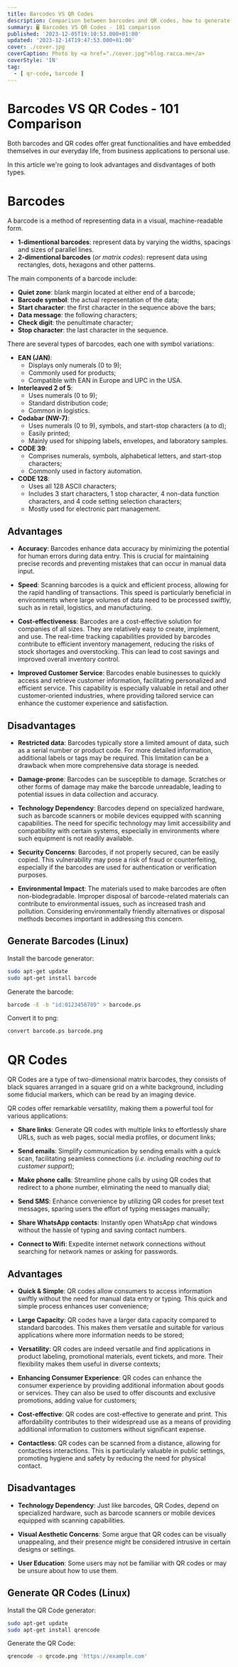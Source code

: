 ```yaml
---
title: Barcodes VS QR Codes
description: Comparison between barcodes and QR codes, how to generate them and why they are usefull
summary: 🖥 Barcodes VS QR Codes - 101 comparison
published: '2023-12-05T19:10:53.000+01:00'
updated: '2023-12-14T19:47:53.000+01:00'
cover: ./cover.jpg
coverCaption: Photo by <a href="./cover.jpg">blog.racca.me</a>
coverStyle: 'IN'
tag:
  - [ qr-code, barcode ]
---
```


# Barcodes VS QR Codes - 101 Comparison
Both barcodes and QR codes offer great functionalities and have embedded themselves in our everyday life, from business applications to personal use.

In this article we're going to look advantages and disdvantages of both types.


# Barcodes
A barcode is a method of representing data in a visual, machine-readable form.

* **1-dimentional barcodes**: represent data by varying the widths, spacings and sizes of parallel lines.
* **2-dimentional barcodes** (*or matrix codes*): represent data using rectangles, dots, hexagons and other patterns.

The main components of a barcode include:
* **Quiet zone**: blank margin located at either end of a barcode;
* **Barcode symbol**: the actual representation of the data;
* **Start character**: the first character in the sequence above the bars;
* **Data message**: the following characters;
* **Check digit**: the penultimate character;
* **Stop character**: the last character in the sequence.

There are several types of barcodes, each one with symbol variations:
* **EAN (JAN)**:
  * Displays only numerals (0 to 9);
  * Commonly used for products;
  * Compatible with EAN in Europe and UPC in the USA.
* **Interleaved 2 of 5**:
  * Uses numerals (0 to 9);
  * Standard distribution code;
  * Common in logistics.
* **Codabar (NW-7)**:
  * Uses numerals (0 to 9), symbols, and start-stop characters (a to d);
  * Easily printed;
  * Mainly used for shipping labels, envelopes, and laboratory samples.
* **CODE 39**:
  * Comprises numerals, symbols, alphabetical letters, and start-stop characters;
  * Commonly used in factory automation.
* **CODE 128**:
  * Uses all 128 ASCII characters;
  * Includes 3 start characters, 1 stop character, 4 non-data function characters, and 4 code setting selection characters;
  * Mostly used for electronic part management.


## Advantages
* **Accuracy**: Barcodes enhance data accuracy by minimizing the potential for human errors during data entry. This is crucial for maintaining precise records and preventing mistakes that can occur in manual data input.

* **Speed**: Scanning barcodes is a quick and efficient process, allowing for the rapid handling of transactions. This speed is particularly beneficial in environments where large volumes of data need to be processed swiftly, such as in retail, logistics, and manufacturing.

* **Cost-effectiveness**: Barcodes are a cost-effective solution for companies of all sizes. They are relatively easy to create, implement, and use. The real-time tracking capabilities provided by barcodes contribute to efficient inventory management, reducing the risks of stock shortages and overstocking. This can lead to cost savings and improved overall inventory control.

* **Improved Customer Service**: Barcodes enable businesses to quickly access and retrieve customer information, facilitating
personalized and efficient service. This capability is especially valuable in retail and other customer-oriented industries, where providing tailored service can enhance the customer experience and satisfaction.


## Disadvantages
* **Restricted data**: Barcodes typically store a limited amount of data, such as a serial number or product code. For more detailed information, additional labels or tags may be required. This limitation can be a drawback when more comprehensive data storage is needed.

* **Damage-prone**: Barcodes can be susceptible to damage. Scratches or other forms of damage may make the barcode unreadable, leading to potential issues in data collection and accuracy.

* **Technology Dependency**: Barcodes depend on specialized hardware, such as barcode scanners or mobile devices equipped with scanning capabilities. The need for specific technology may limit accessibility and compatibility with certain systems, especially in environments where such equipment is not readily available.

* **Security Concerns**: Barcodes, if not properly secured, can be easily copied. This vulnerability may pose a risk of fraud or counterfeiting, especially if the barcodes are used for authentication or verification purposes.

* **Environmental Impact**: The materials used to make barcodes are often non-biodegradable. Improper disposal of barcode-related materials can contribute to environmental issues, such as increased trash and pollution. Considering environmentally friendly alternatives or disposal methods becomes important in addressing this concern.


## Generate Barcodes (Linux)
Install the barcode generator:
```bash
sudo apt-get update
sudo apt-get install barcode
```

Generate the barcode:
```bash
barcode -E -b "id:0123456789" > barcode.ps
```

Convert it to png:
```bash
convert barcode.ps barcode.png
```

# QR Codes
QR Codes are a type of two-dimensional matrix barcodes, they consists of black squares arranged in a square grid on a white background, including some fiducial markers, which can be read by an imaging device.

QR codes offer remarkable versatility, making them a powerful tool for various applications:
* **Share links**: Generate QR codes with multiple links to effortlessly share URLs, such as web pages, social media profiles, or document links;

* **Send emails**: Simplify communication by sending emails with a quick scan, facilitating seamless connections (*i.e. including reaching out to customer support*);

* **Make phone calls**: Streamline phone calls by using QR codes that redirect to a phone number, eliminating the need to manually dial;

* **Send SMS**: Enhance convenience by utilizing QR codes for preset text messages, sparing users the effort of typing messages manually;

* **Share WhatsApp contacts**: Instantly open WhatsApp chat windows without the hassle of typing and saving contact numbers.

* **Connect to Wifi**: Expedite internet network connections without searching for network names or asking for passwords.


## Advantages
* **Quick & Simple**: QR codes allow consumers to access information swiftly without the need for manual data entry or typing. This quick and simple process enhances user convenience;

* **Large Capacity**: QR codes have a larger data capacity compared to standard barcodes. This makes them versatile and suitable for various applications where more information needs to be stored;

* **Versatility**: QR codes are indeed versatile and find applications in product labeling, promotional materials, event tickets, and more. Their flexibility makes them useful in diverse contexts;

* **Enhancing Consumer Experience**: QR codes can enhance the consumer experience by providing additional information about goods or services. They can also be used to offer discounts and exclusive promotions, adding value for customers;

* **Cost-effective**: QR codes are cost-effective to generate and print. This affordability contributes to their widespread use as a means of providing additional information to customers without significant expense.

* **Contactless**: QR codes can be scanned from a distance, allowing for contactless interactions. This is particularly valuable in public settings, promoting hygiene and safety by reducing the need for physical contact.


## Disadvantages
* **Technology Dependency**: Just like barcodes, QR Codes, depend on specialized hardware, such as barcode scanners or mobile devices equipped with scanning capabilities.

* **Visual Aesthetic Concerns**: Some argue that QR codes can be visually unappealing, and their presence might be considered intrusive in certain designs or settings.

* **User Education**: Some users may not be familiar with QR codes or may be unsure about how to use them.

## Generate QR Codes (Linux)
Install the QR Code generator:
```bash
sudo apt-get update
sudo apt-get install qrencode
```

Generate the QR Code:
```bash
qrencode -o qrcode.png 'https://example.com'
```
